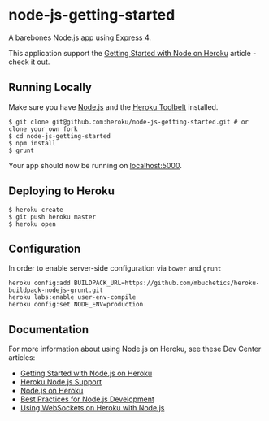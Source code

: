 # node-js-getting-started

A barebones Node.js app using [Express 4](http://expressjs.com/).

This application support the [Getting Started with Node on Heroku](https://devcenter.heroku.com/articles/getting-started-with-nodejs) article - check it out.

## Running Locally

Make sure you have [Node.js](http://nodejs.org/) and the [Heroku Toolbelt](https://toolbelt.heroku.com/) installed.

    $ git clone git@github.com:heroku/node-js-getting-started.git # or clone your own fork
    $ cd node-js-getting-started
    $ npm install
    $ grunt

Your app should now be running on [localhost:5000](http://localhost:5000/).

## Deploying to Heroku

    $ heroku create
    $ git push heroku master
    $ heroku open

## Configuration

In order to enable server-side configuration via `bower` and `grunt`

    heroku config:add BUILDPACK_URL=https://github.com/mbuchetics/heroku-buildpack-nodejs-grunt.git
    heroku labs:enable user-env-compile
    heroku config:set NODE_ENV=production

## Documentation

For more information about using Node.js on Heroku, see these Dev Center articles:

- [Getting Started with Node.js on Heroku](https://devcenter.heroku.com/articles/getting-started-with-nodejs)
- [Heroku Node.js Support](https://devcenter.heroku.com/articles/nodejs-support)
- [Node.js on Heroku](https://devcenter.heroku.com/categories/nodejs)
- [Best Practices for Node.js Development](https://devcenter.heroku.com/articles/node-best-practices)
- [Using WebSockets on Heroku with Node.js](https://devcenter.heroku.com/articles/node-websockets)
